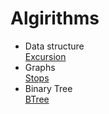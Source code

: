 <H1>Algirithms</H1>
<ul>
<li>Data structure</li>
   <a href="https://github.com/varya1441/Algorithms/tree/master/excursion">Excursion</a>
<li>Graphs</li> 
   <a href="https://github.com/varya1441/Algorithms/tree/master/task_5.2">Stops</a> 
 <li>Binary Tree</li>
  <a href="https://github.com/varya1441/Algorithms/tree/master/task0/task55">BTree</a>
</ul>
